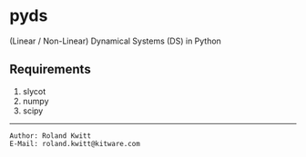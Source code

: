 pyds
====

(Linear / Non-Linear) Dynamical Systems (DS) in Python


Requirements
------------

1. slycot
2. numpy
3. scipy

---
```
Author: Roland Kwitt
E-Mail: roland.kwitt@kitware.com
```
